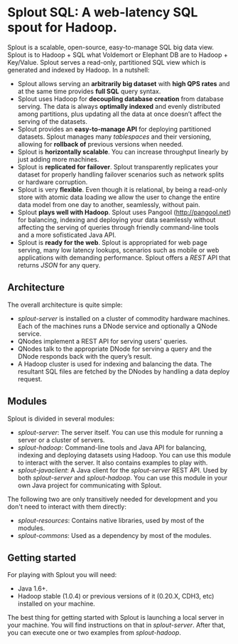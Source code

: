 Splout SQL: A web-latency SQL spout for Hadoop.
===============================================

Splout is a scalable, open-source, easy-to-manage SQL big data view. Splout is to Hadoop + SQL what Voldemort or Elephant DB are to Hadoop + Key/Value. Splout serves a read-only, partitioned SQL view which is generated and indexed by Hadoop. In a nutshell:

- Splout allows serving an **arbitrarily big dataset** with **high QPS rates** and at the same time provides **full SQL** query syntax.
- Splout uses Hadoop for **decoupling database creation** from database serving. The data is always **optimally indexed** and evenly distributed among partitions, plus updating all the data at once doesn’t affect the serving of the datasets.
- Splout provides an **easy-to-manage API** for deploying partitioned datasets. Splout manages many *tablespaces* and their versioning, allowing for **rollback of** previous versions when needed.
- Splout is **horizontally scalable**. You can increase throughput linearly by just adding more machines.
- Splout is **replicated for failover**. Splout transparently replicates your dataset for properly handling failover scenarios such as network splits or hardware corruption.
- Splout is very **flexible**. Even though it is relational, by being a read-only store with atomic data loading we allow the user to change the entire data model from one day to another, seamlessly, without pain.
- Splout **plays well with Hadoop**. Splout uses Pangool (http://pangool.net) for balancing, indexing and deploying your data seamlessly without affecting the serving of queries through friendly command-line tools and a more sofisticated Java API. 
- Splout is **ready for the web**. Splout is appropriated for web page serving, many low latency lookups, scenarios such as mobile or web applications with demanding performance. Splout offers a *REST* API that returns *JSON* for any query.

Architecture
------------

The overall architecture is quite simple:

- *splout-server* is installed on a cluster of commodity hardware machines. Each of the machines runs a DNode service and optionally a QNode service.
- QNodes implement a REST API for serving users' queries.
- QNodes talk to the appropriate DNode for serving a query and the DNode responds back with the query’s result.
- A Hadoop cluster is used for indexing and balancing the data. The resultant SQL files are fetched by the DNodes by handling a data deploy request.

Modules
-------

Splout is divided in several modules:

- *splout-server*: The server itself. You can use this module for running a server or a cluster of servers.
- *splout-hadoop*: Command-line tools and Java API for balancing, indexing and deploying datasets using Hadoop. You can use this module to interact with the server. It also contains examples to play with.
- *splout-javaclient*: A Java client for the *splout-server* REST API. Used by both *splout-server* and *splout-hadoop*. You can use this module in your own Java project for communicating with Splout.

The following two are only transitively needed for development and you don't need to interact with them directly:

- *splout-resources*: Contains native libraries, used by most of the modules.
- *splout-commons*: Used as a dependency by most of the modules.

Getting started
---------------

For playing with Splout you will need:
- Java 1.6+.
- Hadoop stable (1.0.4) or previous versions of it (0.20.X, CDH3, etc) installed on your machine.

The best thing for getting started with Splout is launching a local server in your machine. You will find instructions on that in *splout-server*. After that, you can execute one or two examples from *splout-hadoop*.
